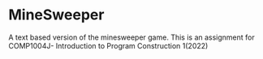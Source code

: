 # MineSweeper
 A text based version of the minesweeper game. This is an assignment for COMP1004J- Introduction to Program Construction 1(2022)
